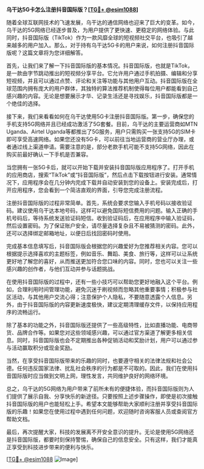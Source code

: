 **乌干达5G卡怎么注册抖音国际版？[[TG💪+ @esim1088](https://t.me/s/esim1088)]**

随着全球互联网技术的飞速发展，乌干达的通信网络也迎来了巨大的变革。如今，乌干达的5G网络已经逐步普及，为用户提供了更快速、更稳定的网络体验。与此同时，抖音国际版（TikTok）作为一款风靡全球的短视频社交平台，也吸引了越来越多的用户加入。那么，对于持有乌干达5G卡的用户来说，如何注册抖音国际版呢？这篇文章将为您详细解答。

首先，让我们来了解一下抖音国际版的基本情况。抖音国际版，也就是TikTok，是一款由字节跳动推出的短视频分享平台。它允许用户通过手机拍摄、编辑和分享短视频，并且可以通过点赞、评论和关注等功能与其他用户互动。抖音国际版在全球范围内拥有庞大的用户群体，其独特的算法推荐机制使得每位用户都能看到自己感兴趣的内容。无论是想要展示才华、记录生活还是寻找娱乐，抖音国际版都是一个绝佳的选择。

接下来，我们来看看如何在乌干达使用5G卡注册抖音国际版。第一步，确保您的手机支持5G网络并且已经成功激活了5G套餐。目前，乌干达的主要运营商如MTN Uganda、Airtel Uganda等都推出了5G服务，用户只需购买一张支持5G的SIM卡即可享受高速网络。如果您还没有5G卡，可以前往当地运营商的营业厅办理，或者通过线上渠道申请。需要注意的是，部分老款手机可能不支持5G网络，因此在购买前最好确认一下手机是否兼容。

当您拥有一张5G卡后，就可以开始下载并安装抖音国际版应用程序了。打开手机的应用商店，搜索“TikTok”或“抖音国际版”，然后点击下载按钮进行安装。通常情况下，应用程序会在几分钟内完成下载并自动安装到您的设备上。安装完成后，打开应用程序，您会看到一个简洁直观的界面，引导您完成注册流程。

注册抖音国际版的过程非常简单。首先，系统会要求您输入手机号码以接收验证码。建议使用乌干达本地号码，这样可以避免国际短信费用的问题。输入正确的手机号码后，等待系统发送验证码短信。收到验证码后，在应用程序中输入验证码，然后设置密码。为了保证账户安全，请尽量选择复杂且不易被猜测的密码。此外，还可以选择绑定邮箱地址，以便日后找回密码时使用。

完成基本信息填写后，抖音国际版会根据您的兴趣爱好为您推荐相关内容。您可以根据提示选择喜欢的主题标签，例如音乐、舞蹈、美食、旅行等，这样可以让系统更好地了解您的喜好，从而推送更加符合您口味的内容。同时，您也可以关注一些感兴趣的创作者，与他们互动并参与话题挑战。

在使用抖音国际版的过程中，还有一些小技巧可以帮助您更好地融入这个平台。例如，合理利用时间管理功能，避免沉迷于刷视频而忽略其他重要事情；积极参与社区活动，与其他用户交流心得；注意保护个人隐私，不要随意透露个人信息。另外，由于抖音国际版的内容更新速度极快，建议定期清理缓存文件，以保持应用程序的流畅运行。

除了基本的功能之外，抖音国际版还提供了一些高级特性，比如直播功能、电商带货、品牌合作等。如果您对这些领域感兴趣，可以通过官方渠道了解更多相关信息。同时，抖音国际版也会不定期推出各种促销活动和奖励计划，用户可以通过参与活动赢取积分或现金奖励。

当然，在享受抖音国际版带来的乐趣的同时，也要遵守相关的法律法规和社会公德。任何违反国家法律、扰乱社会秩序的行为都是不可取的。因此，我们在使用抖音国际版时应当做到文明上网，理性发言，共同维护良好的网络环境。

总之，乌干达的5G网络为用户带来了前所未有的便捷体验，而抖音国际版则为人们提供了展示自我、分享快乐的新途径。只要按照上述步骤操作，即使是初次接触抖音国际版的用户也能轻松上手。希望本文能够帮助大家顺利注册并享受抖音国际版的乐趣！如果您在使用过程中遇到任何问题，欢迎随时咨询客服人员或查阅官方帮助文档。

最后，再次提醒大家，科技的发展离不开安全意识的提升。无论是使用5G网络还是抖音国际版，都要时刻保持警惕，确保自己的信息安全。只有这样，我们才能真正享受到科技进步带来的便利与快乐。

[[TG💪+ @esim1088](https://t.me/s/esim1088) ![Image](https://i.postimg.cc/4NQfJmqS/Snipaste-2025-05-13-00-14-12.png)]